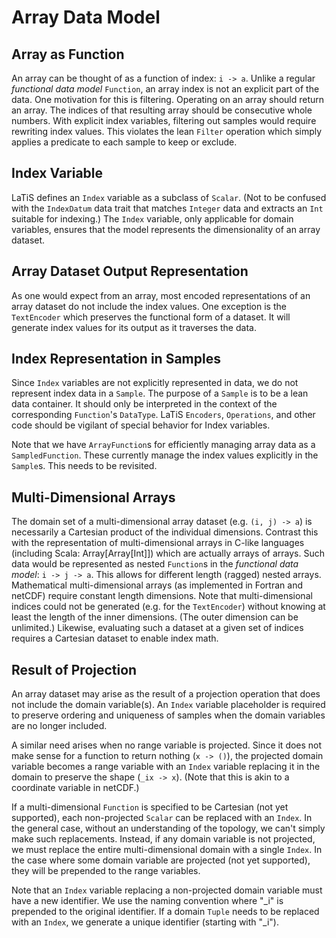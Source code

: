 # Array Data Model

## Array as Function

An array can be thought of as a function of index: `i -> a`. Unlike a regular *functional data model* `Function`, an array index is not an explicit part of the data. One motivation for this is filtering. Operating on an array should return an array. The indices of that resulting array should be consecutive whole numbers. With explicit index variables, filtering out samples would require rewriting index values. This violates the lean `Filter` operation which simply applies a predicate to each sample to keep or exclude.

## Index Variable

LaTiS defines an `Index` variable as a subclass of `Scalar`. (Not to be confused with the `IndexDatum` data trait that matches `Integer` data and extracts an `Int` suitable for indexing.) The `Index` variable, only applicable for domain variables, ensures that the model represents the dimensionality of an array dataset.

## Array Dataset Output Representation

As one would expect from an array, most encoded representations of an array dataset do not include the index values. One exception is the `TextEncoder` which preserves the functional form of a dataset. It will generate index values for its output as it traverses the data.

## Index Representation in Samples

Since `Index` variables are not explicitly represented in data, we do not represent index data in a `Sample`. The purpose of a `Sample` is to be a lean data container. It should only be interpreted in the context of the corresponding `Function`'s `DataType`. LaTiS `Encoders`, `Operations`, and other code should be vigilant of special behavior for Index variables.

Note that we have `ArrayFunction`s for efficiently managing array data as a `SampledFunction`. These currently manage the index values explicitly in the `Sample`s. This needs to be revisited.

## Multi-Dimensional Arrays

The domain set of a multi-dimensional array dataset (e.g. `(i, j) -> a`) is necessarily a Cartesian product of the individual dimensions. Contrast this with the representation of multi-dimensional arrays in C-like languages (including Scala: Array[Array[Int]]) which are actually arrays of arrays. Such data would be represented as nested `Function`s in the *functional data model*: `i -> j -> a`. This allows for different length (ragged) nested arrays. Mathematical multi-dimensional arrays (as implemented in Fortran and netCDF) require constant length dimensions. Note that multi-dimensional indices could not be generated (e.g. for the `TextEncoder`) without knowing at least the length of the inner dimensions. (The outer dimension can be unlimited.) Likewise, evaluating such a dataset at a given set of indices requires a Cartesian dataset to enable index math.

## Result of Projection

An array dataset may arise as the result of a projection operation that does not include the domain variable(s). An `Index` variable placeholder is required to preserve ordering and uniqueness of samples when the domain variables are no longer included. 

A similar need arises when no range variable is projected. Since it does not make sense for a function to return nothing (`x -> ()`), the projected domain variable becomes a range variable with an `Index` variable replacing it in the domain to preserve the shape (`_ix -> x`). (Note that this is akin to a coordinate variable in netCDF.)

If a multi-dimensional `Function` is specified to be Cartesian (not yet supported), each non-projected `Scalar` can be replaced with an `Index`. In the general case, without an understanding of the topology, we can't simply make such replacements. Instead, if any domain variable is not projected, we must replace the entire multi-dimensional domain with a single `Index`. In the case where some domain variable are projected (not yet supported), they will be prepended to the range variables.

Note that an `Index` variable replacing a non-projected domain variable must have a new identifier. We use the naming convention where "_i" is prepended to the original identifier. If a domain `Tuple` needs to be replaced with an `Index`, we generate a unique identifier (starting with "_i").
